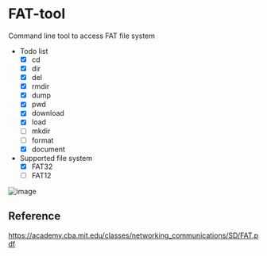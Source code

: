 # FAT-tool
Command line tool to access FAT file system

- Todo list
  - [x] cd
  - [x] dir
  - [x] del
  - [x] rmdir
  - [x] dump
  - [x] pwd
  - [x] download
  - [x] load
  - [ ] mkdir
  - [ ] format
  - [x] document
  
- Supported file system
   - [x] FAT32
   - [ ] FAT12

![image](https://user-images.githubusercontent.com/6778493/216993782-1d41553e-ea32-4502-86e8-d7cd5fdd1b38.png)


## Reference
https://academy.cba.mit.edu/classes/networking_communications/SD/FAT.pdf
